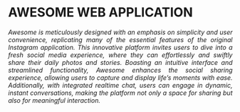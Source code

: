 # AWESOME WEB APPLICATION

<p align="justify">
    <em>
        Awesome is meticulously designed with an emphasis on simplicity and user convenience, replicating many of the essential features of the original Instagram application. This innovative platform invites users to dive into a fresh social media experience, where they can effortlessly and swiftly share their daily photos and stories. Boasting an intuitive interface and streamlined functionality, Awesome enhances the social sharing experience, allowing users to capture and display life’s moments with ease. Additionally, with integrated realtime chat, users can engage in dynamic, instant conversations, making the platform not only a space for sharing but also for meaningful interaction.
    </em>
</p>
